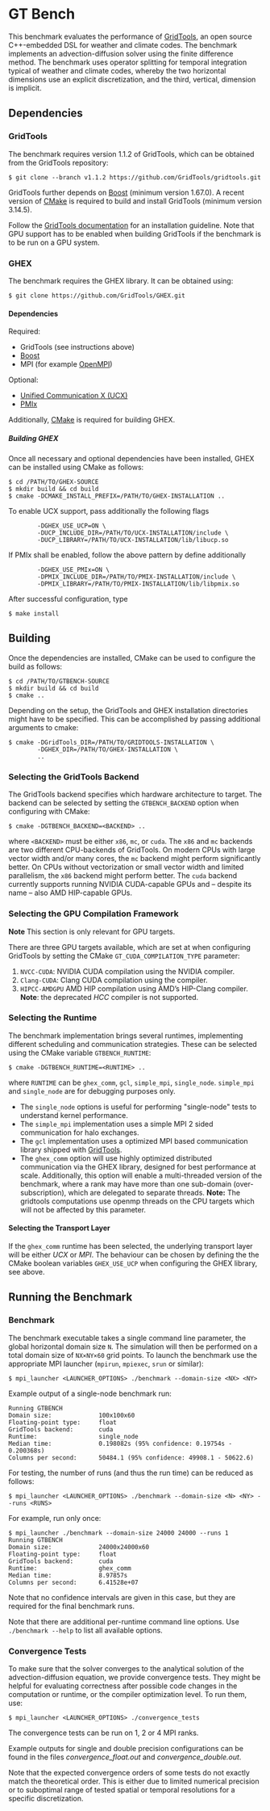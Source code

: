 # GT Bench

This benchmark evaluates the performance of [GridTools](https://github.com/gridtools/gridtools), an open source C++-embedded DSL for weather and climate codes.
The benchmark implements an advection-diffusion solver using the finite difference method. The benchmark uses operator splitting for temporal integration typical of weather and climate codes, whereby the two horizontal dimensions use an explicit discretization, and the third, vertical, dimension is implicit.

## Dependencies

### GridTools

The benchmark requires version 1.1.2 of GridTools, which can be obtained from the GridTools repository:

```console
$ git clone --branch v1.1.2 https://github.com/GridTools/gridtools.git
```

GridTools further depends on [Boost](https://www.boost.org/) (minimum version 1.67.0). A recent version of [CMake](https://cmake.org/) is required to build and install GridTools (minimum version 3.14.5).

Follow the [GridTools documentation](https://gridtools.github.io/gridtools/latest/index.html) for an installation guideline. Note that GPU support has to be enabled when building GridTools if the benchmark is to be run on a GPU system.

### GHEX

The benchmark requires the GHEX library. It can be obtained using:

```console
$ git clone https://github.com/GridTools/GHEX.git
```

#### Dependencies
Required:
- GridTools (see instructions above)
- [Boost](https://www.boost.org/)
- MPI (for example [OpenMPI](https://github.com/open-mpi/ompi))

Optional:
- [Unified Communication X (UCX)](https://github.com/openucx/ucx)
- [PMIx](https://github.com/openpmix/openpmix)

Additionally, [CMake](https://cmake.org/) is required for building GHEX.

##### Building GHEX

Once all necessary and optional dependencies have been installed, GHEX can be installed using CMake as follows:
```console
$ cd /PATH/TO/GHEX-SOURCE
$ mkdir build && cd build
$ cmake -DCMAKE_INSTALL_PREFIX=/PATH/TO/GHEX-INSTALLATION ..
```

To enable UCX support, pass additionally the following flags
```console
        -DGHEX_USE_UCP=ON \
        -DUCP_INCLUDE_DIR=/PATH/TO/UCX-INSTALLATION/include \
        -DUCP_LIBRARY=/PATH/TO/UCX-INSTALLATION/lib/libucp.so
```

If PMIx shall be enabled, follow the above pattern by define additionally
```console
        -DGHEX_USE_PMIx=ON \
        -DPMIX_INCLUDE_DIR=/PATH/TO/PMIX-INSTALLATION/include \
        -DPMIX_LIBRARY=/PATH/TO/PMIX-INSTALLATION/lib/libpmix.so
```

After successful configuration, type
```console
$ make install
```

## Building

Once the dependencies are installed, CMake can be used to configure the build as follows:
```console
$ cd /PATH/TO/GTBENCH-SOURCE
$ mkdir build && cd build
$ cmake ..
```

Depending on the setup, the GridTools and GHEX installation directories might have to be specified. This can be accomplished by passing additional arguments to cmake:
```console
$ cmake -DGridTools_DIR=/PATH/TO/GRIDTOOLS-INSTALLATION \
        -DGHEX_DIR=/PATH/TO/GHEX-INSTALLATION \
        ..
```

### Selecting the GridTools Backend

The GridTools backend specifies which hardware architecture to target.
The backend can be selected by setting the `GTBENCH_BACKEND` option when configuring with CMake:
```console
$ cmake -DGTBENCH_BACKEND=<BACKEND> ..
```
where `<BACKEND>` must be either `x86`, `mc`, or `cuda`. The `x86` and `mc` backends are two different CPU-backends of GridTools. On modern CPUs with large vector width and/or many cores, the `mc` backend might perform significantly better. On CPUs without vectorization or small vector width and limited parallelism, the `x86` backend might perform better. The `cuda` backend currently supports running NVIDIA CUDA-capable GPUs and – despite its name – also AMD HIP-capable GPUs.

### Selecting the GPU Compilation Framework

**Note** This section is only relevant for GPU targets.

There are three GPU targets available, which are set at when configuring GridTools by setting the CMake `GT_CUDA_COMPILATION_TYPE` parameter:

1. `NVCC-CUDA`: NVIDIA CUDA compilation using the NVIDIA compiler.
2. `Clang-CUDA`: Clang CUDA compilation using the compiler.
3. `HIPCC-AMDGPU` AMD HIP compilation using AMD’s HIP-Clang compiler. **Note**: the deprecated *HCC* compiler is not supported.


### Selecting the Runtime

The benchmark implementation brings several runtimes, implementing different scheduling and communication strategies. These can be selected using the CMake variable `GTBENCH_RUNTIME`:
```console
$ cmake -DGTBENCH_RUNTIME=<RUNTIME> ..
```
where `RUNTIME` can be `ghex_comm`, `gcl`, `simple_mpi`, `single_node`. `simple_mpi` and `single_node` are for debugging purposes only.
- The `single_node` options is useful for performing "single-node" tests to understand kernel performance.
- The `simple_mpi` implementation uses a simple MPI 2 sided communication for halo exchanges.
- The `gcl` implementation uses a optimized MPI based communication library shipped with [GridTools](https://gridtools.github.io/gridtools/latest/user_manual/user_manual.html#halo-exchanges).
- The `ghex_comm` option will use highly optimized distributed communication via the GHEX library, designed for best performance at scale.
 Additionally, this option will enable a multi-threaded version of the benchmark, where a rank may have more than one sub-domain (over-subscription), which are delegated to separate threads. **Note:** The gridtools computations use openmp threads on the CPU targets which will not be affected by this parameter.

#### Selecting the Transport Layer

If the `ghex_comm` runtime has been selected, the underlying transport layer will be either
*UCX* or *MPI*. The behaviour can be chosen by defining the the CMake boolean variables `GHEX_USE_UCP` when configuring the GHEX library, see above.

## Running the Benchmark

### Benchmark

The benchmark executable takes a single command line parameter, the global horizontal domain size `N`. The simulation will then be performed on a total domain size of `NX×NY×60` grid points. To launch the benchmark use the appropriate MPI launcher (`mpirun`, `mpiexec`, `srun` or similar):
```console
$ mpi_launcher <LAUNCHER_OPTIONS> ./benchmark --domain-size <NX> <NY>
```

Example output of a single-node benchmark run:
```
Running GTBENCH
Domain size:             100x100x60
Floating-point type:     float
GridTools backend:       cuda
Runtime:                 single_node
Median time:             0.198082s (95% confidence: 0.19754s - 0.200368s)
Columns per second:      50484.1 (95% confidence: 49908.1 - 50622.6)
```

For testing, the number of runs (and thus the run time) can be reduced as follows:
```console
$ mpi_launcher <LAUNCHER_OPTIONS> ./benchmark --domain-size <N> <NY> --runs <RUNS>
```
For example, run only once:
```console
$ mpi_launcher ./benchmark --domain-size 24000 24000 --runs 1
Running GTBENCH
Domain size:             24000x24000x60
Floating-point type:     float
GridTools backend:       cuda
Runtime:                 ghex_comm
Median time:             8.97857s
Columns per second:      6.41528e+07
```
Note that no confidence intervals are given in this case, but they are required for the final benchmark runs.

Note that there are additional per-runtime command line options. Use `./benchmark --help` to list all available options.


### Convergence Tests

To make sure that the solver converges to the analytical solution of the advection-diffusion equation, we provide convergence tests. They might be helpful for evaluating correctness after possible code changes in the computation or runtime, or the compiler optimization level. To run them, use:
```console
$ mpi_launcher <LAUNCHER_OPTIONS> ./convergence_tests
```

The convergence tests can be run on 1, 2 or 4 MPI ranks.

Example outputs for single and double precision configurations can be found in the files *convergence_float.out* and *convergence_double.out*.

Note that the expected convergence orders of some tests do not exactly match the theoretical order. This is either due to limited numerical precision or to suboptimal range of tested spatial or temporal resolutions for a specific discretization.

